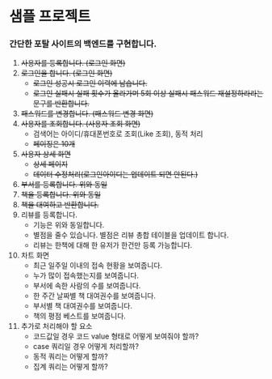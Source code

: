 # 샘플 프로젝트

### 간단한 포탈 사이트의 백엔드를 구현합니다.
1. ~~사용자를 등록합니다. (로그인 화면)~~
2. ~~로그인을 합니다. (로그인 화면)~~
   - ~~로그인 성공시 로그인 이력에 남습니다.~~
   - ~~로그인 실패시 실패 횟수가 올라가며 5회 이상 실패시 패스워드 재설정하라라는 문구를 반환합니다.~~ 
3. ~~패스워드를 변경합니다. (패스워드 변경 화면)~~ 
4. ~~사용자를 조회합니다. (사용자 조회 화면)~~
   - 검색어는 아이디/휴대폰번호로 조회(Like 조회), 동적 처리
   - ~~페이징은 10개~~
5. ~~사용자 상세 화면~~
   - ~~상세 페이지~~
   - ~~데이터 수정처리(로그인아이디는 업데이트 되면 안된다.)~~
6. ~~부서를 등록합니다. 위와 동일~~
7. ~~책을 등록합니다. 위와 동일~~
8. ~~책을 대여하고 반환합니다.~~
9. 리뷰를 등록합니다.
    - 기능은 위와 동일합니다.
    - 별점을 줄수 있습니다. 별점은 리뷰 총합 테이블을 업데이트 합니다.
    - 리뷰는 한책에 대해 한 유저가 한건만 등록 가능합니다.
10. 차트 화면
     - 최근 일주일 이내의 접속 현황을 보여줍니다.
     - 누가 많이 접속했는지를 보여줍니다.
     - 부서에 속한 사람의 수를 보여줍니다.
     - 한 주간 날짜별 책 대여권수를 보여줍니다.
     - 부서별 책 대여권수를 보여줍니다.
     - 책의 평점 베스트를 보여줍니다. 
11. 추가로 처리해야 할 요소
     - 코드값일 경우 코드 value 형태로 어떻게 보여줘야 할까?
     - case 쿼리일 경우 어떻게 처리할까?
     - 동적 쿼리는 어떻게 할까?
     - 집계 쿼리는 어떻게 할까?



